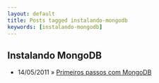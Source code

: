 ```yaml
---
layout: default
title: Posts tagged instalando-mongodb
keywords: [instalando-mongodb]
---
```

<h2 class="category">Instalando MongoDB</h2>
<ul class="posts">
<li>
<p>
<span class="date">14/05/2011</span> &raquo; 
<a href="/blog/primeiros-passos-com-mongodb">Primeiros passos com MongoDB</a>
</p>
</li> 
</ul>
